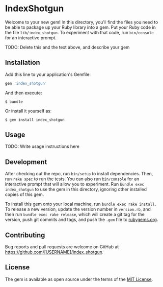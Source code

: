 # IndexShotgun

Welcome to your new gem! In this directory, you'll find the files you need to be able to package up your Ruby library into a gem. Put your Ruby code in the file `lib/index_shotgun`. To experiment with that code, run `bin/console` for an interactive prompt.

TODO: Delete this and the text above, and describe your gem

## Installation

Add this line to your application's Gemfile:

```ruby
gem 'index_shotgun'
```

And then execute:

    $ bundle

Or install it yourself as:

    $ gem install index_shotgun

## Usage

TODO: Write usage instructions here

## Development

After checking out the repo, run `bin/setup` to install dependencies. Then, run `rake spec` to run the tests. You can also run `bin/console` for an interactive prompt that will allow you to experiment. Run `bundle exec index_shotgun` to use the gem in this directory, ignoring other installed copies of this gem.

To install this gem onto your local machine, run `bundle exec rake install`. To release a new version, update the version number in `version.rb`, and then run `bundle exec rake release`, which will create a git tag for the version, push git commits and tags, and push the `.gem` file to [rubygems.org](https://rubygems.org).

## Contributing

Bug reports and pull requests are welcome on GitHub at https://github.com/[USERNAME]/index_shotgun.


## License

The gem is available as open source under the terms of the [MIT License](http://opensource.org/licenses/MIT).


